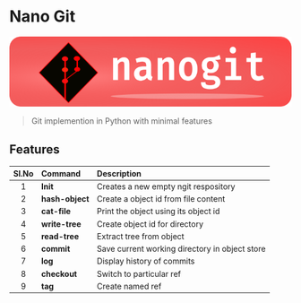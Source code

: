 # Nano Git

![Banner-NanoGit](./nanogit/docs/images/Banner_NanoGit_2.png)
>
> Git implemention in Python with minimal features
>


## Features
| Sl.No | Command         | Description                                    |
| :---: | :---            | :---                                           |
| 1     | **Init**        | Creates a new empty ngit respository           |
| 2     | **hash-object** | Create a object id from file content           |
| 3     | **cat-file**    | Print the object using its object id           |
| 4     | **write-tree**  | Create object id for directory                 |
| 5     | **read-tree**   | Extract tree from object                       |
| 6     | **commit**      | Save current working directory in object store |
| 7     | **log**         | Display history of commits                     |
| 8     | **checkout**    | Switch to particular ref                       |
| 9     | **tag**         | Create named ref                               |
